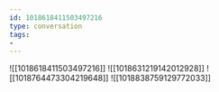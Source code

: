 ```yaml
---
id: 1018618411503497216
type: conversation
tags:
- 
---
```

![[1018618411503497216]]
![[1018631219142012928]]
![[1018764473304219648]]
![[1018838759129772033]]

